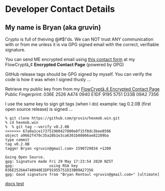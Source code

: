 # Developer Contact Details

## My name is Bryan (aka gruvin)
Crypto is full of theiving @#$!'ds. We can NOT trust ANY communication with or from
me unless it is via GPG signed email with the correct, verifiable signature.

You can send ME encrypted email using [this contact form](https://flowcrypt.com/me/gruvin)
at my FlowCryptâ„¢ **Encrypted Contact Page** (powered by GPG)

GitHub release tags should be GPG signed by myself. You can verify the code is how it was when I signed thusly ...

Retrieve my public key from from my [FlowCryptâ„¢ Encrypted Contact Page](https://flowcrypt.com/me/gruvin)
Public Fingerprint: 036E 2526 A474 0940 E1DF 9195 5751 D33B 09A2 7356

I use the same key to sign git tags (when I do) example: tag 0.2.0B (first open source release) is signed ... 


```
% git clone https://github.com/gruvin/hexmob.win.git
% cd hexmob.win
%  % git tag --verify v0.2.0B
>>>>>>> 67a0a1ce173751960427800e8f15f8dc3bee8596
object a9662f470c35a28b1e3ca6301b08066ae82289ba
type commit
tag v0.2.0B
tagger Bryan <gruvin@gmail.com> 1590729834 +1200

Going Open Source.
gpg: Signature made Fri 29 May 17:23:54 2020 NZST
gpg:                using RSA key 036E2526A4740940E1DF91955751D33B09A27356
gpg: Good signature from "Bryan Rentoul <gruvin@gmail.com>" [ultimate]
```

[docs test](https://gruvin.github.io/hexmob.win/doc/)
